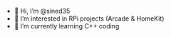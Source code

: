 - 👋 Hi, I’m @sined35
- 👀 I’m interested in RPi projects (Arcade & HomeKit) 
- 🌱 I’m currently learning C++ coding

<!---
sined35/sined35 is a ✨ special ✨ repository because its `README.md` (this file) appears on your GitHub profile.
You can click the Preview link to take a look at your changes.
--->
